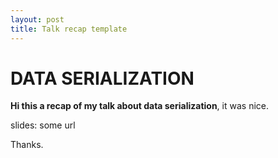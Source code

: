 ```yaml
---
layout: post
title: Talk recap template
---
```


# DATA SERIALIZATION

**Hi this a recap of my talk about data serialization**, it was nice.

slides: some url

Thanks.
